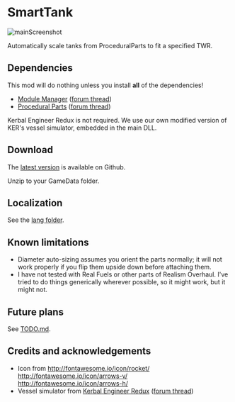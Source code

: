 # SmartTank

![mainScreenshot](screenshots/mainScreenshot.png)

Automatically scale tanks from ProceduralParts to fit a specified TWR.

## Dependencies

This mod will do nothing unless you install **all** of the dependencies!

- [Module Manager](https://github.com/sarbian/ModuleManager) ([forum thread](http://forum.kerbalspaceprogram.com/index.php?/topic/50533-130-module-manager-280-may-26th-2017-better-late-than-never/))
- [Procedural Parts](https://github.com/Starwaster/ProceduralParts) ([forum thread](http://forum.kerbalspaceprogram.com/index.php?/topic/162105-130-procedural-parts-starwaster-branch/))

Kerbal Engineer Redux is not required. We use our own modified version of KER's vessel simulator, embedded in the main DLL.

## Download

The [latest version](https://github.com/HebaruSan/SmartTank/releases/latest) is available on Github.

Unzip to your GameData folder.

## Localization

See the [lang folder](https://github.com/HebaruSan/SmartTank/tree/master/assets/lang).

## Known limitations

- Diameter auto-sizing assumes you orient the parts normally; it will not work properly if you flip them upside down before attaching them.
- I have not tested with Real Fuels or other parts of Realism Overhaul. I've tried to do things generically wherever possible, so it might work, but it might not.

## Future plans

See [TODO.md](TODO.md).

## Credits and acknowledgements

- Icon from http://fontawesome.io/icon/rocket/ http://fontawesome.io/icon/arrows-v/ http://fontawesome.io/icon/arrows-h/
- Vessel simulator from [Kerbal Engineer Redux](https://github.com/CYBUTEK/KerbalEngineer) ([forum thread](http://forum.kerbalspaceprogram.com/index.php?/topic/17833-130-kerbal-engineer-redux-1130-2017-05-28/))
